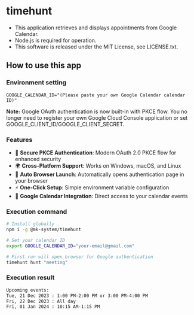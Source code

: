 # timehunt

- This application retrieves and displays appointments from Google Calendar.
- Node.js is required for operation.
- This software is released under the MIT License, see LICENSE.txt.


## How to use this app

### Environment setting

```.env
GOOGLE_CALENDAR_ID="(Please paste your own Google Calendar calendar ID)"
```

**Note:** Google OAuth authentication is now built-in with PKCE flow. You no longer need to register your own Google Cloud Console application or set GOOGLE_CLIENT_ID/GOOGLE_CLIENT_SECRET.

### Features
- 🔐 **Secure PKCE Authentication**: Modern OAuth 2.0 PKCE flow for enhanced security
- 🌍 **Cross-Platform Support**: Works on Windows, macOS, and Linux
- 🚀 **Auto Browser Launch**: Automatically opens authentication page in your browser
- ⚡ **One-Click Setup**: Simple environment variable configuration
- 📅 **Google Calendar Integration**: Direct access to your calendar events

### Execution command

```bash
# Install globally
npm i -g @mk-system/timehunt

# Set your calendar ID
export GOOGLE_CALENDAR_ID="your-email@gmail.com"

# First run will open browser for Google authentication
timehunt hunt "meeting"
```

### Execution result

```bash
Upcoming events:
Tue, 21 Dec 2023 : 1:00 PM-2:00 PM or 3:00 PM-4:00 PM
Fri, 22 Dec 2023 : All day
Fri, 01 Jan 2024 : 10:15 AM-1:15 PM
```